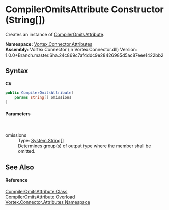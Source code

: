 # CompilerOmitsAttribute Constructor (String[])
 

Creates an instance of <a href="T_Vortex_Connector_Attributes_CompilerOmitsAttribute.md">CompilerOmitsAttribute</a>.

**Namespace:**&nbsp;<a href="N_Vortex_Connector_Attributes.md">Vortex.Connector.Attributes</a><br />**Assembly:**&nbsp;Vortex.Connector (in Vortex.Connector.dll) Version: 1.0.0+Branch.master.Sha.24c869c7af4ddc9e28426985d5ac87eee1422bb2

## Syntax

**C#**<br />
``` C#
public CompilerOmitsAttribute(
	params string[] omissions
)
```


#### Parameters
&nbsp;<dl><dt>omissions</dt><dd>Type: <a href="https://docs.microsoft.com/dotnet/api/system.string" target="_blank">System.String</a>[]<br />Determines group(s) of output type where the member shall be omitted.</dd></dl>

## See Also


#### Reference
<a href="T_Vortex_Connector_Attributes_CompilerOmitsAttribute.md">CompilerOmitsAttribute Class</a><br /><a href="Overload_Vortex_Connector_Attributes_CompilerOmitsAttribute__ctor.md">CompilerOmitsAttribute Overload</a><br /><a href="N_Vortex_Connector_Attributes.md">Vortex.Connector.Attributes Namespace</a><br />